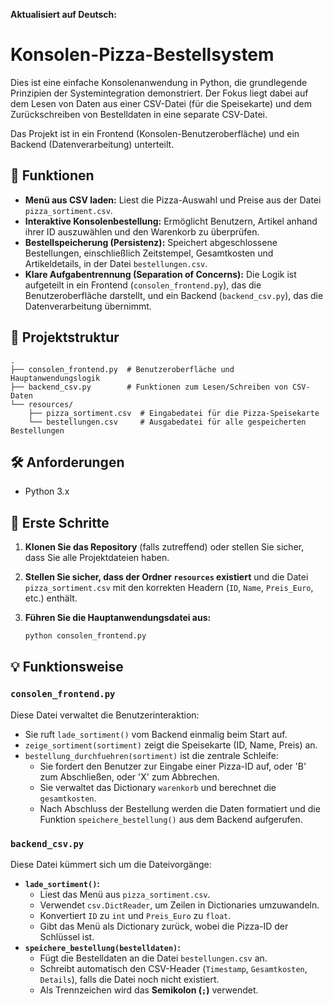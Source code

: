 **Aktualisiert auf Deutsch:**

# Konsolen-Pizza-Bestellsystem

Dies ist eine einfache Konsolenanwendung in Python, die grundlegende Prinzipien der Systemintegration demonstriert. Der Fokus liegt dabei auf dem Lesen von Daten aus einer CSV-Datei (für die Speisekarte) und dem Zurückschreiben von Bestelldaten in eine separate CSV-Datei.

Das Projekt ist in ein Frontend (Konsolen-Benutzeroberfläche) und ein Backend (Datenverarbeitung) unterteilt.  



## 🚀 Funktionen

  * **Menü aus CSV laden:** Liest die Pizza-Auswahl und Preise aus der Datei `pizza_sortiment.csv`.
  * **Interaktive Konsolenbestellung:** Ermöglicht Benutzern, Artikel anhand ihrer ID auszuwählen und den Warenkorb zu überprüfen.
  * **Bestellspeicherung (Persistenz):** Speichert abgeschlossene Bestellungen, einschließlich Zeitstempel, Gesamtkosten und Artikeldetails, in der Datei `bestellungen.csv`.
  * **Klare Aufgabentrennung (Separation of Concerns):** Die Logik ist aufgeteilt in ein Frontend (`consolen_frontend.py`), das die Benutzeroberfläche darstellt, und ein Backend (`backend_csv.py`), das die Datenverarbeitung übernimmt.

## 📁 Projektstruktur

```
.
├── consolen_frontend.py  # Benutzeroberfläche und Hauptanwendungslogik
├── backend_csv.py        # Funktionen zum Lesen/Schreiben von CSV-Daten
└── resources/
    ├── pizza_sortiment.csv  # Eingabedatei für die Pizza-Speisekarte
    └── bestellungen.csv     # Ausgabedatei für alle gespeicherten Bestellungen
```

## 🛠️ Anforderungen

  * Python 3.x

## 🏁 Erste Schritte

1.  **Klonen Sie das Repository** (falls zutreffend) oder stellen Sie sicher, dass Sie alle Projektdateien haben.

2.  **Stellen Sie sicher, dass der Ordner `resources` existiert** und die Datei `pizza_sortiment.csv` mit den korrekten Headern (`ID`, `Name`, `Preis_Euro`, etc.) enthält.

3.  **Führen Sie die Hauptanwendungsdatei aus:**

    ```bash
    python consolen_frontend.py
    ```

## 💡 Funktionsweise

### `consolen_frontend.py`

Diese Datei verwaltet die Benutzerinteraktion:

  * Sie ruft `lade_sortiment()` vom Backend einmalig beim Start auf.
  * `zeige_sortiment(sortiment)` zeigt die Speisekarte (ID, Name, Preis) an.
  * `bestellung_durchfuehren(sortiment)` ist die zentrale Schleife:
      * Sie fordert den Benutzer zur Eingabe einer Pizza-ID auf, oder 'B' zum Abschließen, oder 'X' zum Abbrechen.
      * Sie verwaltet das Dictionary `warenkorb` und berechnet die `gesamtkosten`.
      * Nach Abschluss der Bestellung werden die Daten formatiert und die Funktion `speichere_bestellung()` aus dem Backend aufgerufen.

### `backend_csv.py`

Diese Datei kümmert sich um die Dateivorgänge:

  * **`lade_sortiment()`:**
      * Liest das Menü aus `pizza_sortiment.csv`.
      * Verwendet `csv.DictReader`, um Zeilen in Dictionaries umzuwandeln.
      * Konvertiert `ID` zu `int` und `Preis_Euro` zu `float`.
      * Gibt das Menü als Dictionary zurück, wobei die Pizza-ID der Schlüssel ist.
  * **`speichere_bestellung(bestelldaten)`:**
      * Fügt die Bestelldaten an die Datei `bestellungen.csv` an.
      * Schreibt automatisch den CSV-Header (`Timestamp`, `Gesamtkosten`, `Details`), falls die Datei noch nicht existiert.
      * Als Trennzeichen wird das **Semikolon (`;`)** verwendet.